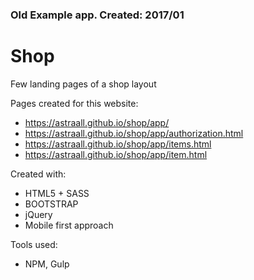 ### Old Example app. Created: 2017/01
# Shop
Few landing pages of a shop layout

Pages created for this website:
  * https://astraall.github.io/shop/app/
  * https://astraall.github.io/shop/app/authorization.html
  * https://astraall.github.io/shop/app/items.html
  * https://astraall.github.io/shop/app/item.html

  
Created with:
* HTML5 + SASS
* BOOTSTRAP
* jQuery
* Mobile first approach

Tools used:
* NPM, Gulp
